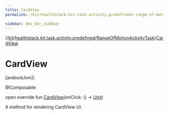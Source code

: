 ```yaml
---
title: CardView
permalink: /kit/healthstack.kit.task.activity.predefined/-range-of-motion-activity-task/-card-view.html

sidebar: dev_doc_sidebar
---
```

//[kit](../../../kit.html)/[healthstack.kit.task.activity.predefined](../index.html)/[RangeOfMotionActivityTask](index.html)/[CardView](-card-view.html)



# CardView



[androidJvm]\




@Composable



open override fun [CardView](-card-view.html)(onClick: () -&gt; [Unit](https://kotlinlang.org/api/latest/jvm/stdlib/kotlin/-unit/index.html))



A method for rendering CardView UI.




